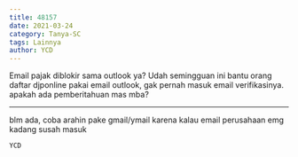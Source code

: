 ```yaml
---
title: 48157
date: 2021-03-24
category: Tanya-SC
tags: Lainnya
author: YCD
---
```


Email pajak diblokir sama outlook ya? Udah semingguan ini bantu orang daftar djponline pakai email outlook, gak pernah masuk email verifikasinya. apakah ada pemberitahuan mas mba?

---

blm ada, coba arahin pake gmail/ymail karena kalau email perusahaan emg kadang susah masuk

`YCD`
